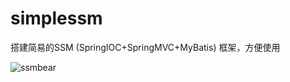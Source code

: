 # simplessm

搭建简易的SSM (SpringIOC+SpringMVC+MyBatis) 框架，方便使用

![ssmbear](http://photo.rhymecode.com/%E6%8F%92%E5%9B%BE/ssmbear.jpg)
